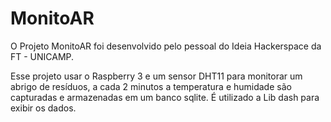 # MonitoAR

O Projeto MonitoAR foi desenvolvido pelo pessoal do Ideia Hackerspace da FT - UNICAMP.

Esse projeto usar o Raspberry 3 e um sensor DHT11 para monitorar um abrigo de resíduos, a cada 2 minutos a temperatura e humidade são capturadas e armazenadas em um banco sqlite.
É utilizado a Lib dash para exibir os dados.
